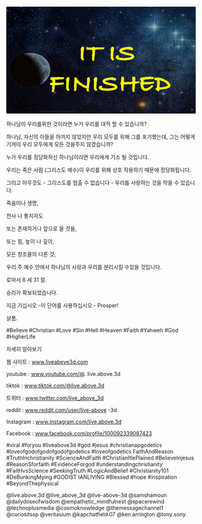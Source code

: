 ![Video cover image](../cover2.jpg "cover photo")

하나님이 우리를위한 것이라면 누가 우리를 대적 할 수 있습니까?

하나님, 자신의 아들을 아끼지 않았지만 우리 모두를 위해 그를 포기했는데, 그는 어떻게 기꺼이 우리 모두에게 모든 것을주지 않겠습니까?

누가 우리를 정당화하신 하나님이라면 우리에게 기소 될 것입니다.

우리는 죽은 사람 (그리스도 예수)이 우리를 위해 상호 작용하기 때문에 정당화됩니다.

그리고 아무것도 - 그리스도를 멈출 수 없습니다 - 우리를 사랑하는 것을 막을 수 있습니다.

죽음이나 생명,

천사 나 통치자도

또는 존재하거나 앞으로 올 것들,

또는 힘, 높이 나 깊이,

모든 창조물의 다른 것,

우리 주 예수 안에서 하나님의 사랑과 우리를 분리시킬 수있을 것입니다.

로마서 8 세 31 절.

승리가 확보되었습니다.

지금 가십시오 -이 단어를 사용하십시오 - Prosper!

샬롬.

#Believe #Christian #Love #Sin #Hell #Heaven #Faith #Yahweh #God #HigherLife

자세히 알아보기


웹 사이트 : www.liveabeve3d.com

youtube : www.youtube.com/@. live.above.3d

tiktok : www.tiktok.com/@live.above.3d

트위터 : www.twitter.com/live_above_3d

reddit : www.reddit.com/user/live-above -3d

Instagram : www.instagram.com/live.above.3d

Facebook : www.facebook.com/profile/100092339087423

#viral #foryou #liveabove3d #god #jesus #christianapgodetics #loveofgodofgodofgodofgodetics #loveofgodetics FaithAndReason #TruthInchristianity #ScienceAndFaith #ChristianItlePlained #BelieveInjesus #ReasonSforfaith #EvidenceForgod #understandingchristianity #FaitHvsScience #SeekingTruth #LogicAndBelief #Christianity101 #DeBunkingMying #GODIST IANLIVING #Blessed #hope #inspiration #BeyondThephysical

@live.above.3d @live_above_3d @live-above-3d @samshamoun @dailydoseofwisdom @empathetic_mindfulnest @spacerewind @technoplusmedia @cosmoknowledge @themessagechannel1 @curiositssp @veritasium @kapchatfield.07 @ken.arrington @tony.sony.

